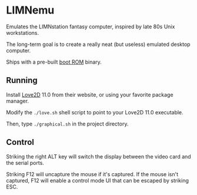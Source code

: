 # LIMNemu

Emulates the LIMNstation fantasy computer, inspired by late 80s Unix workstations.

The long-term goal is to create a really neat (but useless) emulated desktop computer.

Ships with a pre-built [boot ROM](https://github.com/limnarch/a3x) binary.

## Running

Install [Love2D](https://love2d.org/) 11.0 from their website, or using your favorite package manager.

Modify the `./love.sh` shell script to point to your Love2D 11.0 executable.

Then, type `./graphical.sh` in the project directory.

## Control

Striking the right ALT key will switch the display between the video card and the serial ports.

Striking F12 will uncapture the mouse if it's captured. If the mouse isn't captured, F12 will enable a control mode UI that can be escaped by striking ESC.
